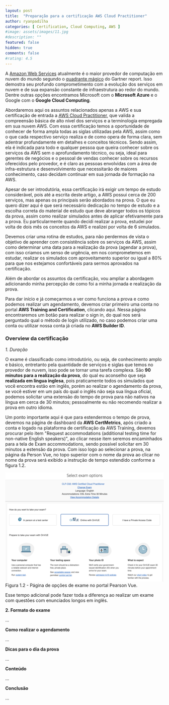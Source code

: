 ```yaml
---
layout: post
title:  "Preparação para a certificação AWS Cloud Practitioner"
author: ryanpadilha
categories: [ Certification, Cloud Computing, AWS ]
#image: assets/images/11.jpg
#description: ""
featured: false
hidden: true
comments: false
#rating: 4.5
---
```


A <a href="https://aws.amazon.com/" target="_blank">Amazon Web Services</a> atualmente é o maior provedor de computação em nuvem do mundo segundo o <a href="https://aws.amazon.com/blogs/aws/aws-named-as-a-leader-in-the-2022-gartner-cloud-infrastructure-platform-services-cips-magic-quadrant-for-the-12th-consecutive-year/" target="_blank">quadrante mágico</a> do Gartner report. Isso demostra seu profundo comprometimento com a evolução dos serviços em nuvem e de sua expansão constante de infraestrutura ao redor do mundo. Dentre outras opções encontramos Microsoft com o <strong>Microsoft Azure</strong> e o Google com o <strong>Google Cloud Computing</strong>.

Abordaremos aqui os assuntos relacionados apenas a AWS e sua certificação de entrada a <a href="https://aws.amazon.com/pt/certification/certified-cloud-practitioner/" target="_blank">AWS Cloud Practitioner</a>, que valida a compreensão básica de alto nível dos serviços e a terminologia empregada em sua nuvem AWS. Com essa certificação temos a oportunidade de conhecer de forma ampla todas as siglas utilizadas pela AWS, assim como o que cada respectivo serviço realiza e de como opera de forma clara, sem adentrar profundamente em detalhes e conceitos técnicos. Sendo assim, ela é indicada para todo e qualquer pessoa que queira conhecer sobre os serviços da AWS sem o aprofundamento técnico, ou seja, ideal para gerentes de negócios e o pessoal de vendas conhecer sobre os recursos oferecidos pelo provedor, e é claro as pessoas envolvidas com a área de infra-estrutura e desenvolvimento que necessitarão de maiores conhecimento, caso decidam continuar em sua jornada de formação na AWS.

Apesar de ser introdutória, essa certificação irá exigir um tempo de estudo considerável, pois até a escrita deste artigo, a AWS possui cerca de 200 serviços, mas apenas os principais serão abordados na prova. O que eu quero dizer aqui é que será necessário dedicação no tempo de estudo e a escolha correta do material de estudo que deve abranger todos os tópicos da prova, assim como realizar simulados antes de aplicar efetivamente para a prova. Eu particularmente quando decidi realizar a prova, estudei por volta de dois mês os conceitos da AWS e realizei por volta de 6 simulados. 

Devemos criar uma rotina de estudos, para não perdermos de vista o objetivo de aprender com consistência sobre os serviços da AWS, assim como determinar uma data para a realização da prova (agendar a prova), com isso criamos um senso de urgência, em nos comprometemos em estudar, realizar os simulados com aproveitamento superior ou igual a 80% para que nos estejamos confortáveis para sermos aprovados na certificação.

Além de abordar os assuntos da certificação, vou ampliar a abordagem adicionando minha percepção de como foi a minha jornada e realização da prova. 

Para dar início e já começarmos a ver como funciona a prova e como podemos realizar um agendamento, devemos criar primeiro uma conta no portal <strong>AWS Training and Certification</strong>, clicando aqui. Nessa página encontraremos um botão para realizar o sign in, do qual nos será perguntado qual o método de login utilizado, no caso podemos criar uma conta ou utilizar nossa conta já criada no <strong>AWS Builder ID</strong>.

### Overview da certificação

*1. Duração*

O exame é classificado como introdutório, ou seja, de conhecimento amplo e básico, entretanto pela quantidade de serviços e siglas que temos no provedor de nuvem, isso pode se tornar uma tarefa complexa. São <strong>90 minutos para a realização da prova</strong>, do qual eu aconselho que seja <strong>realizada em língua inglesa</strong>, pois praticamente todos os simulados que você encontra estão em inglês, porém ao realizar o agendamento da prova, se você estiver em um país do qual o inglês não seja sua língua oficial, podemos solicitar uma extensão do tempo de prova para não nativos na língua em cerca de 30 minutos; pessoalmente eu não recomendo realizar a prova em outro idioma.

Um ponto importante aqui é que para estendermos o tempo de prova, devemos na página de dashboard da <strong>AWS CertMetrics</strong>, após criado a conta e logado na plataforma de certificação da AWS Training, devemos procurar pelo item "Request accommodations (additional testing time for non-native English speakers)", ao clicar nesse item seremos encaminhados para a tela de Exam accommodations, sendo possível solicitar em 30 minutos a estensão da prova. Com isso logo ao selecionar a prova, na página da Person Vue, no topo superior com o nome da prova ao clicar no nome da prova será exibido a instrução de tempo estendido conforme a figura 1.2.

![alt text](/assets/images/ct-2/aws_pearson_vue_CLF-C02_AWS_Certified_Cloud_Practitioner-1024x706.png)
Figura 1.2 - Página de opções de exame no portal Pearson Vue.

Esse tempo adicional pode fazer toda a diferença ao realizar um exame com questões com enunciados longos em inglês.

**2. Formato do exame**

...

**Como realizar o agendamento**

...

**Dicas para o dia da prova**

...

**Conteúdo**

...

**Conclusão**

...
 

